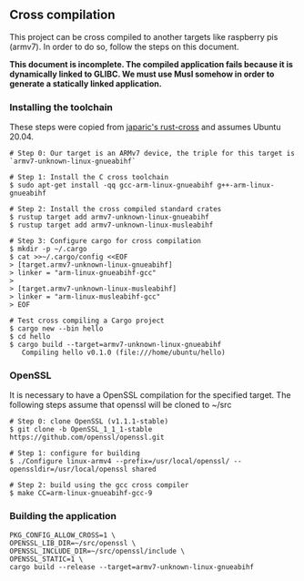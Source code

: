 ## Cross compilation

This project can be cross compiled to another targets like raspberry pis
(armv7). In order to do so, follow the steps on this document.

**This document is incomplete. The compiled application fails because it is
dynamically linked to GLIBC. We must use Musl somehow in order to generate
a statically linked application.**

### Installing the toolchain

These steps were copied from [japaric's rust-cross](https://github.com/japaric/rust-cross)
and assumes Ubuntu 20.04.

```
# Step 0: Our target is an ARMv7 device, the triple for this target is `armv7-unknown-linux-gnueabihf`

# Step 1: Install the C cross toolchain
$ sudo apt-get install -qq gcc-arm-linux-gnueabihf g++-arm-linux-gnueabihf

# Step 2: Install the cross compiled standard crates
$ rustup target add armv7-unknown-linux-gnueabihf
$ rustup target add armv7-unknown-linux-musleabihf

# Step 3: Configure cargo for cross compilation
$ mkdir -p ~/.cargo
$ cat >>~/.cargo/config <<EOF
> [target.armv7-unknown-linux-gnueabihf]
> linker = "arm-linux-gnueabihf-gcc"
>
> [target.armv7-unknown-linux-musleabihf]
> linker = "arm-linux-musleabihf-gcc"
> EOF

# Test cross compiling a Cargo project
$ cargo new --bin hello
$ cd hello
$ cargo build --target=armv7-unknown-linux-gnueabihf
   Compiling hello v0.1.0 (file:///home/ubuntu/hello)
```

### OpenSSL

It is necessary to have a OpenSSL compilation for the specified target. The
following steps assume that openssl will be cloned to ~/src

```
# Step 0: clone OpenSSL (v1.1.1-stable)
$ git clone -b OpenSSL_1_1_1-stable https://github.com/openssl/openssl.git

# Step 1: configure for building
$ ./Configure linux-armv4 --prefix=/usr/local/openssl/ --openssldir=/usr/local/openssl shared

# Step 2: build using the gcc cross compiler
$ make CC=arm-linux-gnueabihf-gcc-9
```

### Building the application

```
PKG_CONFIG_ALLOW_CROSS=1 \
OPENSSL_LIB_DIR=~/src/openssl \
OPENSSL_INCLUDE_DIR=~/src/openssl/include \
OPENSSL_STATIC=1 \
cargo build --release --target=armv7-unknown-linux-gnueabihf
```
